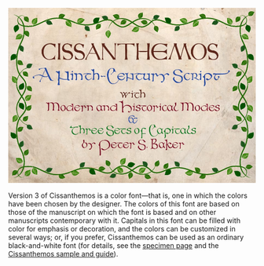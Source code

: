 ![Font sample](images/placard.jpg)

Version 3 of Cissanthemos is a color font—that is, one in which the
colors have been chosen by the designer. The colors of this font are
based on those of the manuscript on which the font is based and on
other manuscripts contemporary with it. Capitals in this font can be
filled with color for emphasis or decoration, and the colors can be
customized in several ways; or, if you prefer, Cissanthemos can be 
used as an ordinary black-and-white font (for details, see the
[specimen page](https://psb1558.github.io/Cissanthemos-font/) and the
[Cissanthemos sample and guide](https://github.com/psb1558/Cissanthemos-font/blob/master/Cissanthemos%20sample%20and%20guide.pdf)).
